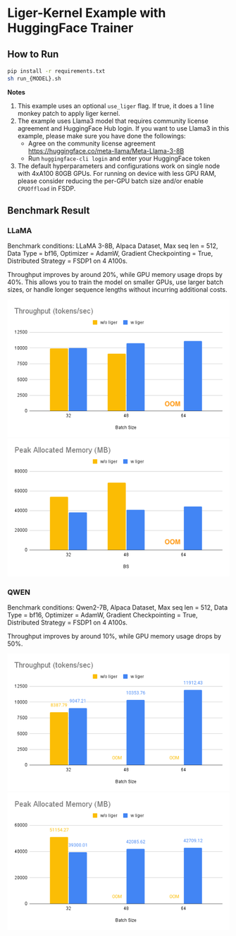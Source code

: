 # Liger-Kernel Example with HuggingFace Trainer

## How to Run
```bash
pip install -r requirements.txt
sh run_{MODEL}.sh
```

**Notes**
1. This example uses an optional `use_liger` flag. If true, it does a 1 line monkey patch to apply liger kernel.
2. The example uses Llama3 model that requires community license agreement and HuggingFace Hub login. If you want to use Llama3 in this example, please make sure you have done the followings:
    * Agree on the community license agreement https://huggingface.co/meta-llama/Meta-Llama-3-8B
    * Run `huggingface-cli login` and enter your HuggingFace token
3. The default hyperparameters and configurations work on single node with 4xA100 80GB GPUs. For running on device with less GPU RAM, please consider reducing the per-GPU batch size and/or enable `CPUOffload` in FSDP.


## Benchmark Result

### LLaMA
Benchmark conditions: LLaMA 3-8B, Alpaca Dataset, Max seq len = 512, Data Type = bf16, Optimizer = AdamW, Gradient Checkpointing = True, Distributed Strategy = FSDP1 on 4 A100s.

Throughput improves by around 20%, while GPU memory usage drops by 40%. This allows you to train the model on smaller GPUs, use larger batch sizes, or handle longer sequence lengths without incurring additional costs.

![Throughput](img/llama_tps.png)
![GPU Memory Allocated](img/llama_mem_alloc.png)

### QWEN
Benchmark conditions: Qwen2-7B, Alpaca Dataset, Max seq len = 512, Data Type = bf16, Optimizer = AdamW, Gradient Checkpointing = True, Distributed Strategy = FSDP1 on 4 A100s.

Throughput improves by around 10%, while GPU memory usage drops by 50%. 

![Throughput](img/qwen_tps.png)
![GPU Memory Allocated](img/qwen_mem_alloc.png)
